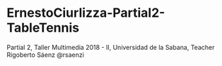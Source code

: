 # ErnestoCiurlizza-Partial2-TableTennis
Partial 2, Taller Multimedia 2018 - II, Universidad de la Sabana, Teacher Rigoberto Sáenz @rsaenzi
